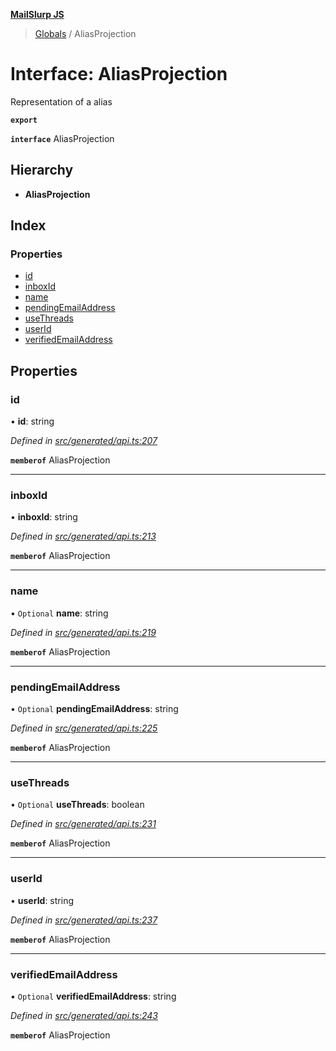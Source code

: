 **[MailSlurp JS](../README.md)**

> [Globals](../README.md) / AliasProjection

# Interface: AliasProjection

Representation of a alias

**`export`** 

**`interface`** AliasProjection

## Hierarchy

* **AliasProjection**

## Index

### Properties

* [id](aliasprojection.md#id)
* [inboxId](aliasprojection.md#inboxid)
* [name](aliasprojection.md#name)
* [pendingEmailAddress](aliasprojection.md#pendingemailaddress)
* [useThreads](aliasprojection.md#usethreads)
* [userId](aliasprojection.md#userid)
* [verifiedEmailAddress](aliasprojection.md#verifiedemailaddress)

## Properties

### id

•  **id**: string

*Defined in [src/generated/api.ts:207](https://github.com/mailslurp/mailslurp-client/blob/cdc62f8/src/generated/api.ts#L207)*

**`memberof`** AliasProjection

___

### inboxId

•  **inboxId**: string

*Defined in [src/generated/api.ts:213](https://github.com/mailslurp/mailslurp-client/blob/cdc62f8/src/generated/api.ts#L213)*

**`memberof`** AliasProjection

___

### name

• `Optional` **name**: string

*Defined in [src/generated/api.ts:219](https://github.com/mailslurp/mailslurp-client/blob/cdc62f8/src/generated/api.ts#L219)*

**`memberof`** AliasProjection

___

### pendingEmailAddress

• `Optional` **pendingEmailAddress**: string

*Defined in [src/generated/api.ts:225](https://github.com/mailslurp/mailslurp-client/blob/cdc62f8/src/generated/api.ts#L225)*

**`memberof`** AliasProjection

___

### useThreads

• `Optional` **useThreads**: boolean

*Defined in [src/generated/api.ts:231](https://github.com/mailslurp/mailslurp-client/blob/cdc62f8/src/generated/api.ts#L231)*

**`memberof`** AliasProjection

___

### userId

•  **userId**: string

*Defined in [src/generated/api.ts:237](https://github.com/mailslurp/mailslurp-client/blob/cdc62f8/src/generated/api.ts#L237)*

**`memberof`** AliasProjection

___

### verifiedEmailAddress

• `Optional` **verifiedEmailAddress**: string

*Defined in [src/generated/api.ts:243](https://github.com/mailslurp/mailslurp-client/blob/cdc62f8/src/generated/api.ts#L243)*

**`memberof`** AliasProjection
